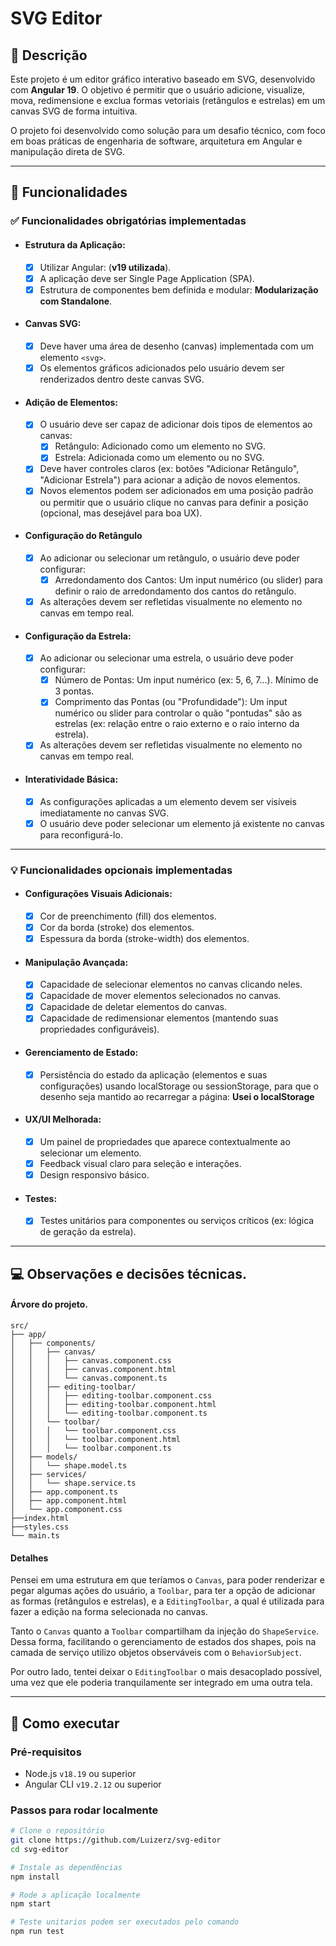 # SVG Editor 

## 🧩 Descrição

Este projeto é um editor gráfico interativo baseado em SVG, desenvolvido com **Angular 19**. O objetivo é permitir que o usuário adicione, visualize, mova, redimensione e exclua formas vetoriais (retângulos e estrelas) em um canvas SVG de forma intuitiva.

O projeto foi desenvolvido como solução para um desafio técnico, com foco em boas práticas de engenharia de software, arquitetura em Angular e manipulação direta de SVG.

---

## 🎨 Funcionalidades

### ✅ Funcionalidades obrigatórias implementadas

- #### Estrutura da Aplicação:
    - [x] Utilizar Angular: (**v19 utilizada**).
    - [x] A aplicação deve ser Single Page Application (SPA).
    - [x] Estrutura de componentes bem definida e modular: **Modularização com Standalone**.  
- #### Canvas SVG:
    - [x] Deve haver uma área de desenho (canvas) implementada com um elemento `<svg>`.
    - [x] Os elementos gráficos adicionados pelo usuário devem ser renderizados dentro deste canvas SVG.
- #### Adição de Elementos:
    - [x] O usuário deve ser capaz de adicionar dois tipos de elementos ao canvas:
        - [x] Retângulo: Adicionado como um elemento <rect> no SVG.
        - [x] Estrela: Adicionada como um elemento <polygon> ou <path> no SVG.
    - [x] Deve haver controles claros (ex: botões "Adicionar Retângulo", "Adicionar Estrela") para acionar a adição de novos elementos.
    - [x] Novos elementos podem ser adicionados em uma posição padrão ou permitir que o usuário clique no canvas para definir a posição (opcional, mas desejável para boa UX).
- #### Configuração do Retângulo
    - [x]  Ao adicionar ou selecionar um retângulo, o usuário deve poder configurar:
        - [x] Arredondamento dos Cantos: Um input numérico (ou slider) para definir o raio de arredondamento dos cantos do retângulo. 
    - [x] As alterações devem ser refletidas visualmente no elemento no canvas em tempo real.
- #### Configuração da Estrela:
    - [x] Ao adicionar ou selecionar uma estrela, o usuário deve poder configurar:
        - [x] Número de Pontas: Um input numérico (ex: 5, 6, 7...). Mínimo de 3 pontas.
        - [x] Comprimento das Pontas (ou "Profundidade"): Um input numérico ou slider para controlar o quão "pontudas" são as estrelas (ex: relação entre o raio externo e o raio interno da estrela).
    - [x] As alterações devem ser refletidas visualmente no elemento no canvas em tempo real.
- #### Interatividade Básica:
    - [x] As configurações aplicadas a um elemento devem ser visíveis imediatamente no canvas SVG.
    - [x] O usuário deve poder selecionar um elemento já existente no canvas para reconfigurá-lo.
---  

### 💡 Funcionalidades opcionais implementadas  

- #### Configurações Visuais Adicionais:
    - [x] Cor de preenchimento (fill) dos elementos.
    - [x] Cor da borda (stroke) dos elementos.
    - [x] Espessura da borda (stroke-width) dos elementos.
- #### Manipulação Avançada:
    - [x] Capacidade de selecionar elementos no canvas clicando neles.
    - [x] Capacidade de mover elementos selecionados no canvas.
    - [x] Capacidade de deletar elementos do canvas.
    - [x] Capacidade de redimensionar elementos (mantendo suas propriedades configuráveis).
- #### Gerenciamento de Estado:
    - [x] Persistência do estado da aplicação (elementos e suas configurações) usando localStorage ou sessionStorage, para que o desenho seja mantido ao recarregar a página: **Usei o localStorage**
- #### UX/UI Melhorada:
    - [x] Um painel de propriedades que aparece contextualmente ao selecionar um elemento.
    - [x] Feedback visual claro para seleção e interações.
    - [x] Design responsivo básico.
- #### Testes:
    - [x] Testes unitários para componentes ou serviços críticos (ex: lógica de geração da estrela).

---
## 💻 Observações e decisões técnicas.

#### Árvore do projeto.

```
src/
├── app/
│   ├── components/
│   │   ├── canvas/
│   │   │   ├── canvas.component.css
│   │   │   ├── canvas.component.html
│   │   │   └── canvas.component.ts
│   │   ├── editing-toolbar/
│   │   │   ├── editing-toolbar.component.css
│   │   │   ├── editing-toolbar.component.html
│   │   │   └── editing-toolbar.component.ts
│   │   └── toolbar/
│   │   │   └── toolbar.component.css
│   │   │   └── toolbar.component.html
│   │   │   └── toolbar.component.ts
│   ├── models/
│   │   └── shape.model.ts
│   ├── services/
│   │   └── shape.service.ts
│   ├── app.component.ts
│   ├── app.component.html
│   └── app.component.css
├──index.html
├──styles.css
└── main.ts
```

#### Detalhes

Pensei em uma estrutura em que teríamos o `Canvas`, para poder renderizar e pegar algumas ações do usuário, a `Toolbar`, para ter a opção de adicionar as formas (retângulos e estrelas), e a `EditingToolbar`, a qual é utilizada para fazer a edição na forma selecionada no canvas.

Tanto o `Canvas` quanto a `Toolbar` compartilham da injeção do `ShapeService`. Dessa forma, facilitando o gerenciamento de estados dos shapes, pois na camada de serviço utilizo objetos observáveis com o `BehaviorSubject`.

Por outro lado, tentei deixar o `EditingToolbar` o mais desacoplado possível, uma vez que ele poderia tranquilamente ser integrado em uma outra tela.

---

## 🚀 Como executar

### Pré-requisitos

- Node.js `v18.19` ou superior
- Angular CLI `v19.2.12` ou superior

### Passos para rodar localmente

```bash
# Clone o repositório
git clone https://github.com/Luizerz/svg-editor
cd svg-editor

# Instale as dependências
npm install

# Rode a aplicação localmente
npm start  

# Teste unitarios podem ser executados pelo comando
npm run test
```